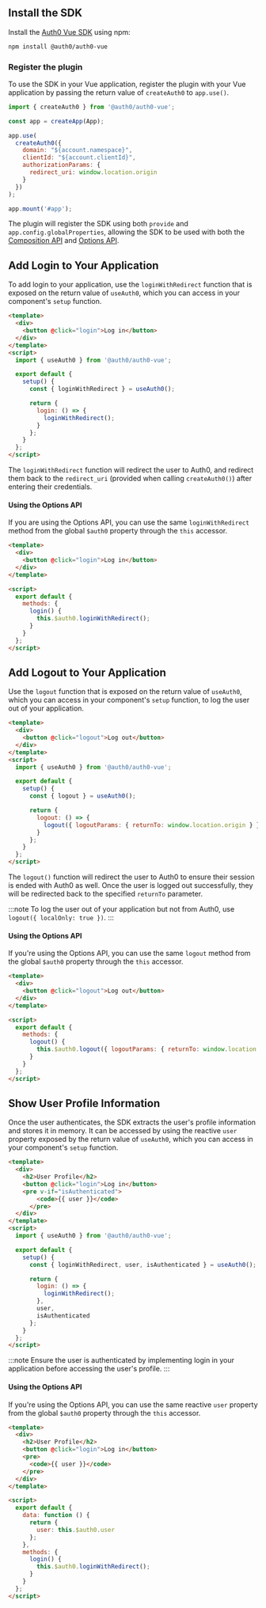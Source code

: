 <!-- markdownlint-disable MD041 MD002 -->

## Install the SDK

Install the [Auth0 Vue SDK](https://github.com/auth0/auth0-vue) using npm:

```bash
npm install @auth0/auth0-vue
```

### Register the plugin

To use the SDK in your Vue application, register the plugin with your Vue application by passing the return value of `createAuth0` to `app.use()`.

```js
import { createAuth0 } from '@auth0/auth0-vue';

const app = createApp(App);

app.use(
  createAuth0({
    domain: "${account.namespace}",
    clientId: "${account.clientId}",
    authorizationParams: {
      redirect_uri: window.location.origin
    }
  })
);

app.mount('#app');
```

The plugin will register the SDK using both `provide` and `app.config.globalProperties`, allowing the SDK to be used with both the [Composition API](https://v3.vuejs.org/guide/composition-api-introduction.html) and [Options API](https://vuejs.org/guide/introduction.html#options-api).

## Add Login to Your Application

To add login to your application, use the `loginWithRedirect` function that is exposed on the return value of `useAuth0`, which you can access in your component's `setup` function.

```html
<template>
  <div>
    <button @click="login">Log in</button>
  </div>
</template>
<script>
  import { useAuth0 } from '@auth0/auth0-vue';

  export default {
    setup() {
      const { loginWithRedirect } = useAuth0();

      return {
        login: () => {
          loginWithRedirect();
        }
      };
    }
  };
</script>
```

The `loginWithRedirect` function will redirect the user to Auth0, and redirect them back to the `redirect_uri` (provided when calling `createAuth0()`) after entering their credentials.

#### Using the Options API
If you are using the Options API, you can use the same `loginWithRedirect` method from the global `$auth0` property through the `this` accessor.

```html
<template>
  <div>
    <button @click="login">Log in</button>
  </div>
</template>

<script>
  export default {
    methods: {
      login() {
        this.$auth0.loginWithRedirect();
      }
    }
  };
</script>
```

## Add Logout to Your Application
Use the `logout` function that is exposed on the return value of `useAuth0`, which you can access in your component's `setup` function, to log the user out of your application.

```html
<template>
  <div>
    <button @click="logout">Log out</button>
  </div>
</template>
<script>
  import { useAuth0 } from '@auth0/auth0-vue';

  export default {
    setup() {
      const { logout } = useAuth0();

      return {
        logout: () => {
          logout({ logoutParams: { returnTo: window.location.origin } });
        }
      };
    }
  };
</script>
```

The `logout()` function will redirect the user to Auth0 to ensure their session is ended with Auth0 as well. Once the user is logged out successfully, they will be redirected back to the specified `returnTo` parameter.

:::note
To log the user out of your application but not from Auth0, use `logout({ localOnly: true })`.
:::

#### Using the Options API
If you're using the Options API, you can use the same `logout` method from the global `$auth0` property through the `this` accessor.

```html
<template>
  <div>
    <button @click="logout">Log out</button>
  </div>
</template>

<script>
  export default {
    methods: {
      logout() {
        this.$auth0.logout({ logoutParams: { returnTo: window.location.origin } });
      }
    }
  };
</script>
```

## Show User Profile Information

Once the user authenticates, the SDK extracts the user's profile information and stores it in memory. It can be accessed by using the reactive `user` property exposed by the return value of `useAuth0`, which you can access in your component's `setup` function.

```html
<template>
  <div>
    <h2>User Profile</h2>
    <button @click="login">Log in</button>
    <pre v-if="isAuthenticated">
        <code>{{ user }}</code>
      </pre>
  </div>
</template>
<script>
  import { useAuth0 } from '@auth0/auth0-vue';

  export default {
    setup() {
      const { loginWithRedirect, user, isAuthenticated } = useAuth0();

      return {
        login: () => {
          loginWithRedirect();
        },
        user,
        isAuthenticated
      };
    }
  };
</script>
```

:::note
Ensure the user is authenticated by implementing login in your application before accessing the user's profile.
:::

#### Using the Options API
If you're using the Options API, you can use the same reactive `user` property from the global `$auth0` property through the `this` accessor.

```html
<template>
  <div>
    <h2>User Profile</h2>
    <button @click="login">Log in</button>
    <pre>
      <code>{{ user }}</code>
    </pre>
  </div>
</template>

<script>
  export default {
    data: function () {
      return {
        user: this.$auth0.user
      };
    },
    methods: {
      login() {
        this.$auth0.loginWithRedirect();
      }
    }
  };
</script>
```
